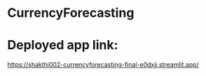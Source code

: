 # CurrencyForecasting

# Deployed app link:
https://shakthi002-currencyforecasting-final-e0dxjj.streamlit.app/
